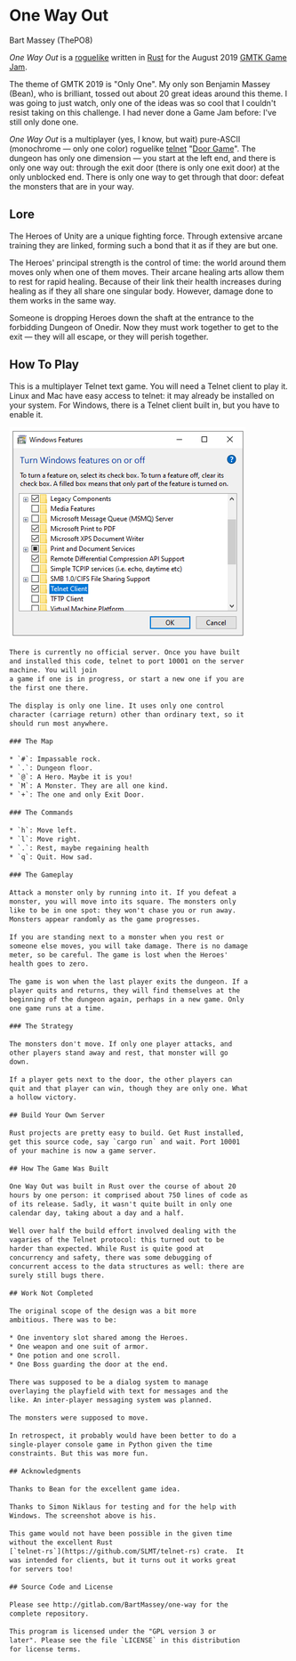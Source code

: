 # One Way Out
Bart Massey (ThePO8)

*One Way Out* is a
[roguelike](https://en.wikipedia.org/wiki/Roguelike) written
in [Rust](https://www.rust-lang.org) for the August 2019
[GMTK Game Jam](https://itch.io/jam/gmtk-2019).

The theme of GMTK 2019 is "Only One". My only son Benjamin
Massey (Bean), who is brilliant, tossed out about 20 great
ideas around this theme. I was going to just watch, only one
of the ideas was so cool that I couldn't resist taking on
this challenge. I had never done a Game Jam before: I've
still only done one.

*One Way Out* is a multiplayer (yes, I know, but wait)
pure-ASCII (monochrome — only one color) roguelike
[telnet](https://en.wikipedia.org/wiki/Telnet)
"[Door Game](https://en.wikipedia.org/wiki/Category:Door_games)".
The dungeon has only one dimension — you start at the left
end, and there is only one way out: through the exit door
(there is only one exit door) at the only unblocked
end. There is only one way to get through that door: defeat
the monsters that are in your way.

## Lore

The Heroes of Unity are a unique fighting force. Through
extensive arcane training they are linked, forming such a
bond that it as if they are but one.

The Heroes' principal strength is the control of time: the
world around them moves only when one of them moves. Their
arcane healing arts allow them to rest for rapid healing.
Because of their link their health increases during healing
as if they all share one singular body. However, damage done
to them works in the same way.

Someone is dropping Heroes down the shaft at the entrance to
the forbidding Dungeon of Onedir. Now they must work
together to get to the exit — they will all escape, or they
will perish together.

## How To Play

This is a multiplayer Telnet text game. You will need a
Telnet client to play it. Linux and Mac have easy access to
telnet: it may already be installed on your system. For
Windows, there is a Telnet client built in, but you have to
enable it.

![Windows Telnet Feature](windows-telnet-feature.png)

~~~Once you have telnet, `telnet po8.org 10001`.~~~
There is currently no official server. Once you have built
and installed this code, telnet to port 10001 on the server
machine. You will join
a game if one is in progress, or start a new one if you are
the first one there.

The display is only one line. It uses only one control
character (carriage return) other than ordinary text, so it
should run most anywhere.

### The Map

* `#`: Impassable rock.
* `.`: Dungeon floor.
* `@`: A Hero. Maybe it is you!
* `M`: A Monster. They are all one kind.
* `+`: The one and only Exit Door.

### The Commands

* `h`: Move left.
* `l`: Move right.
* `.`: Rest, maybe regaining health
* `q`: Quit. How sad.

### The Gameplay

Attack a monster only by running into it. If you defeat a
monster, you will move into its square. The monsters only
like to be in one spot: they won't chase you or run away.
Monsters appear randomly as the game progresses.

If you are standing next to a monster when you rest or
someone else moves, you will take damage. There is no damage
meter, so be careful. The game is lost when the Heroes'
health goes to zero.

The game is won when the last player exits the dungeon. If a
player quits and returns, they will find themselves at the
beginning of the dungeon again, perhaps in a new game. Only
one game runs at a time.

### The Strategy

The monsters don't move. If only one player attacks, and
other players stand away and rest, that monster will go
down.

If a player gets next to the door, the other players can
quit and that player can win, though they are only one. What
a hollow victory.

## Build Your Own Server

Rust projects are pretty easy to build. Get Rust installed,
get this source code, say `cargo run` and wait. Port 10001
of your machine is now a game server.

## How The Game Was Built

One Way Out was built in Rust over the course of about 20
hours by one person: it comprised about 750 lines of code as
of its release. Sadly, it wasn't quite built in only one
calendar day, taking about a day and a half.

Well over half the build effort involved dealing with the
vagaries of the Telnet protocol: this turned out to be
harder than expected. While Rust is quite good at
concurrency and safety, there was some debugging of
concurrent access to the data structures as well: there are
surely still bugs there.

## Work Not Completed

The original scope of the design was a bit more
ambitious. There was to be:

* One inventory slot shared among the Heroes.
* One weapon and one suit of armor.
* One potion and one scroll.
* One Boss guarding the door at the end.

There was supposed to be a dialog system to manage
overlaying the playfield with text for messages and the
like. An inter-player messaging system was planned.

The monsters were supposed to move.

In retrospect, it probably would have been better to do a
single-player console game in Python given the time
constraints. But this was more fun.

## Acknowledgments

Thanks to Bean for the excellent game idea.

Thanks to Simon Niklaus for testing and for the help with
Windows. The screenshot above is his.

This game would not have been possible in the given time
without the excellent Rust
[`telnet-rs`](https://github.com/SLMT/telnet-rs) crate.  It
was intended for clients, but it turns out it works great
for servers too!

## Source Code and License

Please see http://gitlab.com/BartMassey/one-way for the
complete repository.

This program is licensed under the "GPL version 3 or
later". Please see the file `LICENSE` in this distribution
for license terms.
